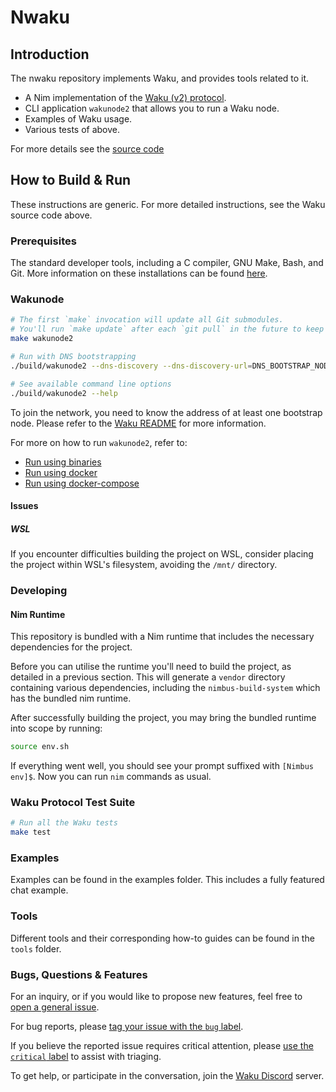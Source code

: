 # Nwaku

## Introduction

The nwaku repository implements Waku, and provides tools related to it.

- A Nim implementation of the [Waku (v2) protocol](https://specs.vac.dev/specs/waku/v2/waku-v2.html).
- CLI application `wakunode2` that allows you to run a Waku node.
- Examples of Waku usage.
- Various tests of above.

For more details see the [source code](waku/v2/README.md)

## How to Build & Run

These instructions are generic. For more detailed instructions, see the Waku source code above.

### Prerequisites

The standard developer tools, including a C compiler, GNU Make, Bash, and Git. More information on these installations can be found [here](https://docs.waku.org/guides/nwaku/build-source#install-dependencies).

### Wakunode

```bash
# The first `make` invocation will update all Git submodules.
# You'll run `make update` after each `git pull` in the future to keep those submodules updated.
make wakunode2

# Run with DNS bootstrapping
./build/wakunode2 --dns-discovery --dns-discovery-url=DNS_BOOTSTRAP_NODE_URL

# See available command line options
./build/wakunode2 --help
```
To join the network, you need to know the address of at least one bootstrap node.
Please refer to the [Waku README](https://github.com/waku-org/nwaku/blob/master/waku/README.md) for more information.

For more on how to run `wakunode2`, refer to:
- [Run using binaries](https://docs.waku.org/guides/run-nwaku-node#download-the-binary)
- [Run using docker](https://docs.waku.org/guides/nwaku/run-docker)
- [Run using docker-compose](https://docs.waku.org/guides/nwaku/run-docker-compose)

#### Issues
##### WSL
If you encounter difficulties building the project on WSL, consider placing the project within WSL's filesystem, avoiding the `/mnt/` directory.

### Developing

#### Nim Runtime
This repository is bundled with a Nim runtime that includes the necessary dependencies for the project.

Before you can utilise the runtime you'll need to build the project, as detailed in a previous section. This will generate a `vendor` directory containing various dependencies, including the `nimbus-build-system` which has the bundled nim runtime.

After successfully building the project, you may bring the bundled runtime into scope by running:
```bash
source env.sh
```
If everything went well, you should see your prompt suffixed with `[Nimbus env]$`. Now you can run `nim` commands as usual.

### Waku Protocol Test Suite

```bash
# Run all the Waku tests
make test
```

### Examples

Examples can be found in the examples folder.
This includes a fully featured chat example.

### Tools

Different tools and their corresponding how-to guides can be found in the `tools` folder.

### Bugs, Questions & Features

For an inquiry, or if you would like to propose new features, feel free to [open a general issue](https://github.com/waku-org/nwaku/issues/new).

For bug reports, please [tag your issue with the `bug` label](https://github.com/waku-org/nwaku/issues/new).

If you believe the reported issue requires critical attention, please [use the `critical` label](https://github.com/waku-org/nwaku/issues/new?labels=critical,bug) to assist with triaging.

To get help, or participate in the conversation, join the [Waku Discord](https://discord.waku.org/) server.
